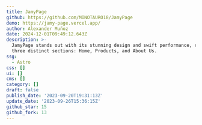 ```yaml
---
title: JamyPage
github: https://github.com/MINOTAURO18/JamyPage
demo: https://jamy-page.vercel.app/
author: Alexander Muñoz
date: 2024-12-01T09:49:12.643Z
description: >-
  JamyPage stands out with its stunning design and swift performance, comprising
  three distinct sections: Home, Products, and About Us.
ssg:
  - Astro
css: []
ui: []
cms: []
category: []
draft: false
publish_date: '2023-09-20T19:31:13Z'
update_date: '2023-09-26T15:36:15Z'
github_star: 15
github_fork: 13
---
```

